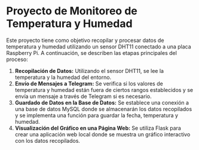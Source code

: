 # Proyecto de Monitoreo de Temperatura y Humedad

Este proyecto tiene como objetivo recopilar y procesar datos de temperatura y humedad utilizando un sensor DHT11 conectado a una placa Raspberry Pi. A continuación, se describen las etapas principales del proceso:

1. **Recopilación de Datos:** Utilizando el sensor DHT11, se lee la temperatura y la humedad del entorno.
2. **Envío de Mensajes a Telegram:** Se verifica si los valores de temperatura y humedad están fuera de ciertos rangos establecidos y se envía un mensaje a través de Telegram si es necesario.
3. **Guardado de Datos en la Base de Datos:** Se establece una conexión a una base de datos MySQL donde se almacenarán los datos recopilados y se implementa una función para guardar la fecha, temperatura y humedad.
4. **Visualización del Gráfico en una Página Web:** Se utiliza Flask para crear una aplicación web local donde se muestra un gráfico interactivo con los datos recopilados.
